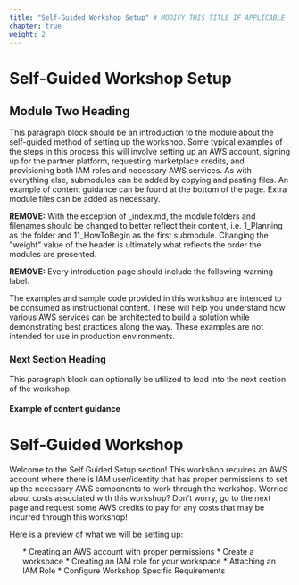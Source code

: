 ```yaml
---
title: "Self-Guided Workshop Setup" # MODIFY THIS TITLE IF APPLICABLE
chapter: true
weight: 2
---
```


# Self-Guided Workshop Setup <!-- MODIFY THIS HEADING -->

## Module Two Heading <!-- MODIFY THIS SUBHEADING -->

This paragraph block should be an introduction to the module about the self-guided method of setting up the workshop. Some typical examples of the steps in this process this will involve setting up an AWS account, signing up for the partner platform, requesting marketplace credits, and provisioning both IAM roles and necessary AWS services. As with everything else, submodules can be added by copying and pasting files. An example of content guidance can be found at the bottom of the page. Extra module files can be added as necessary.



**REMOVE:** With the exception of _index.md, the module folders and filenames should be changed to better reflect their content, i.e. 1_Planning as the folder and 11_HowToBegin as the first submodule. Changing the "weight" value of the header is ultimately what reflects the order the modules are presented.



**REMOVE:** Every introduction page should include the following warning label.


The examples and sample code provided in this workshop are intended to be consumed as instructional content. These will help you understand how various AWS services can be architected to build a solution while demonstrating best practices along the way. These examples are not intended for use in production environments.


### Next Section Heading <!-- MODIFY THIS HEADING -->
This paragraph block can optionally be utilized to lead into the next section of the workshop.


#### Example of content guidance

# Self-Guided Workshop


Welcome to the Self Guided Setup section! This workshop requires an AWS account where there is IAM user/identity that has proper permissions to set up the necessary AWS components to work through the workshop. Worried about costs associated with this workshop? Don’t worry, go to the next page and request some AWS credits to pay for any costs that may be incurred through this workshop!

Here is a preview of what we will be setting up:

<ol>
* Creating an AWS account with proper permissions
* Create a workspace
* Creating an IAM role for your workspace
* Attaching an IAM Role
* Configure Workshop Specific Requirements
</ol>
